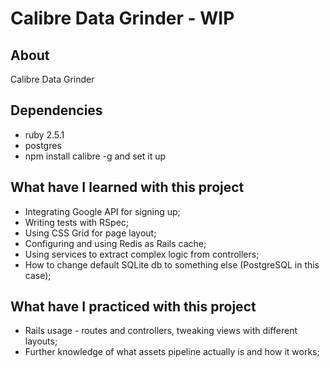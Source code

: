 # Calibre Data Grinder - WIP

## About

Calibre Data Grinder


## Dependencies

* ruby 2.5.1
* postgres
* npm install calibre -g and set it up

## What have I learned with this project

* Integrating Google API for signing up;
* Writing tests with RSpec;
* Using CSS Grid for page layout;
* Configuring and using Redis as Rails cache;
* Using services to extract complex logic from controllers;
* How to change default SQLite db to something else (PostgreSQL in this case);

## What have I practiced with this project

* Rails usage - routes and controllers, tweaking views with different layouts;
* Further knowledge of what assets pipeline actually is and how it works;
